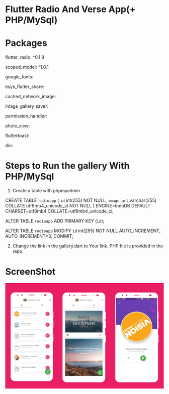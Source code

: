 # Flutter Radio And Verse App(+ PHP/MySql)
 
 # Packages

flutter_radio: ^0.1.8

  scoped_model: ^1.0.1
  
  google_fonts:
  
  esys_flutter_share:
  
  cached_network_image:
  
  image_gallery_saver:
  
  permission_handler:
  
  photo_view:
  
  fluttertoast:
  
  dio:
  
# Steps to Run the gallery With PHP/MySql

1) Create a table with phpmyadmin

CREATE TABLE `radioapp` (
  `id` int(255) NOT NULL,
  `image_url` varchar(255) COLLATE utf8mb4_unicode_ci NOT NULL
) ENGINE=InnoDB DEFAULT CHARSET=utf8mb4 COLLATE=utf8mb4_unicode_ci;

ALTER TABLE `radioapp`
  ADD PRIMARY KEY (`id`);

ALTER TABLE `radioapp`
  MODIFY `id` int(255) NOT NULL AUTO_INCREMENT, AUTO_INCREMENT=3;
COMMIT;

2) Change the link in the gallery.dart to Your link. PHP file is provided in the repo.


# ScreenShot

<img src="https://github.com/stevie1mat/Flutter-Christian-Radio-And-Verse-App/blob/main/radioapp.png">

